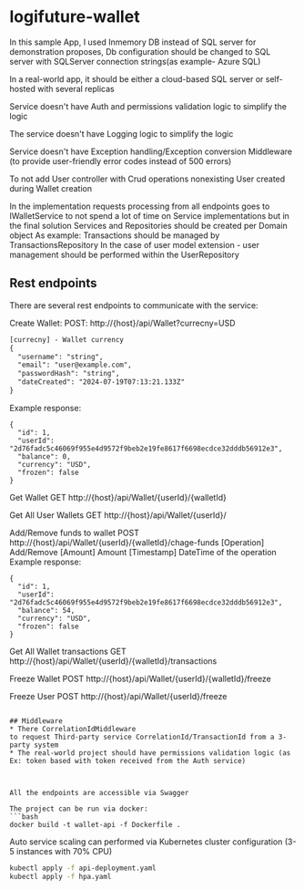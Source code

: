 # logifuture-wallet

In this sample App, I used Inmemory DB instead of SQL server for demonstration proposes,
Db configuration should be changed to SQL server with SQLServer connection strings(as example- Azure SQL)

In a real-world app, it should be either a cloud-based SQL server or self-hosted with several replicas

Service doesn't have Auth and permissions validation logic to simplify the logic

The service doesn't have Logging logic to simplify the logic

Service doesn't have Exception handling/Exception conversion Middleware (to provide user-friendly error codes instead of 500 errors)

To not add User controller with Crud operations nonexisting User created during Wallet creation


In the implementation requests processing from all endpoints goes to IWalletService to not spend a lot of time on Service implementations
but in the final solution Services and Repositories should be created per Domain object
As example: Transactions should be managed by TransactionsRepository
In the case of user model extension - user management should be performed within the UserRepository

## Rest endpoints

There are several rest endpoints to communicate with the service:

Create Wallet:
POST: http://{host}/api/Wallet?currecny=USD
```Rest
[currecny] - Wallet currency
{
  "username": "string",
  "email": "user@example.com",
  "passwordHash": "string",
  "dateCreated": "2024-07-19T07:13:21.133Z"
}
```

Example response:
```
{
  "id": 1,
  "userId": "2d76fadc5c46069f955e4d9572f9beb2e19fe8617f6698ecdce32dddb56912e3",
  "balance": 0,
  "currency": "USD",
  "frozen": false
}
```

Get Wallet
GET http://{host}/api/Wallet/{userId}/{walletId}



Get All User Wallets
GET http://{host}/api/Wallet/{userId}/


Add/Remove funds to wallet
POST http://{host}/api/Wallet/{userId}/{walletId}/chage-funds
[Operation] Add/Remove
[Amount] Amount
[Timestamp] DateTime of the operation
Example response:
```
{
  "id": 1,
  "userId": "2d76fadc5c46069f955e4d9572f9beb2e19fe8617f6698ecdce32dddb56912e3",
  "balance": 54,
  "currency": "USD",
  "frozen": false
}
```

Get All Wallet transactions
GET http://{host}/api/Wallet/{userId}/{walletId}/transactions


Freeze Wallet
POST
http://{host}/api/Wallet/{userId}/{walletId}/freeze

Freeze User
POST http://{host}/api/Wallet/{userId}/freeze
```

## Middleware 
* There CorrelationIdMiddleware
to request Third-party service CorrelationId/TransactionId from a 3-party system
* The real-world project should have permissions validation logic (as Ex: token based with token received from the Auth service)



All the endpoints are accessible via Swagger 

The project can be run via docker:
```bash
docker build -t wallet-api -f Dockerfile .
```

Auto service scaling can performed via Kubernetes cluster configuration  (3-5 instances with 70% CPU)
```bash
kubectl apply -f api-deployment.yaml 
kubectl apply -f hpa.yaml
```

